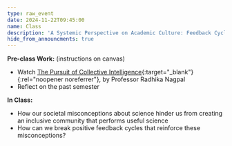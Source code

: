 ```yaml
---
type: raw_event
date: 2024-11-22T09:45:00
name: Class
description: 'A Systemic Perspective on Academic Culture: Feedback Cycles in Academic Culture'
hide_from_announcments: true
---
```


**Pre-class Work:** (instructions on canvas) 
* Watch [The Pursuit of Collective Intelligence](https://cornell.hosted.panopto.com/Panopto/Pages/Viewer.aspx?id=01d4c974-d005-434a-8544-a8cf0179150f){:target="_blank"}{:rel="noopener noreferrer"}, by Professor Radhika Nagpal
* Reflect on the past semester

**In Class:** 
<!-- \[[slides](https://docs.google.com/presentation/d/1meP0gCiMPYTJKeKbjVHZeFeoS4eAS2sAA7a69RGR7AQ/edit?usp=sharing){:target="_blank"}{:rel="noopener noreferrer"}\] Discussion about, -->
* How our societal misconceptions about science hinder us from creating an inclusive community that performs useful science
* How can we break positive feedback cycles that reinforce these misconceptions?

